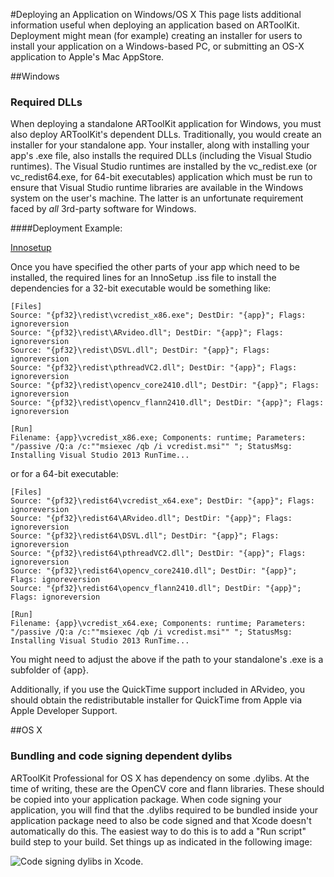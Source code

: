 #Deploying an Application on Windows/OS X
This page lists additional information useful when deploying an application based on ARToolKit. Deployment might mean (for
example) creating an installer for users to install your application on a Windows-based PC, or submitting an OS-X application to Apple's Mac AppStore.

##Windows

### Required DLLs
When deploying a standalone ARToolKit application for Windows, you must also deploy ARToolKit's dependent DLLs. Traditionally, you would create an installer for your standalone app. Your installer, along with installing your app's .exe file, also installs the required DLLs (including the Visual Studio runtimes). The Visual Studio runtimes are installed by the vc_redist.exe (or vc_redist64.exe, for 64-bit executables) application which must be run to ensure that Visual Studio runtime libraries are available in the Windows system on the user's machine. The latter is an unfortunate requirement faced by *all* 3rd-party software for Windows.

####Deployment Example:

[Innosetup][innosetup]

Once you have specified the other parts of your app which need to be installed, the required lines for an InnoSetup .iss file to install the dependencies for a 32-bit executable would be something like:

    [Files]
    Source: "{pf32}\redist\vcredist_x86.exe"; DestDir: "{app}"; Flags: ignoreversion
    Source: "{pf32}\redist\ARvideo.dll"; DestDir: "{app}"; Flags: ignoreversion
    Source: "{pf32}\redist\DSVL.dll"; DestDir: "{app}"; Flags: ignoreversion
    Source: "{pf32}\redist\pthreadVC2.dll"; DestDir: "{app}"; Flags: ignoreversion
    Source: "{pf32}\redist\opencv_core2410.dll"; DestDir: "{app}"; Flags: ignoreversion
    Source: "{pf32}\redist\opencv_flann2410.dll"; DestDir: "{app}"; Flags: ignoreversion

    [Run]
    Filename: {app}\vcredist_x86.exe; Components: runtime; Parameters: "/passive /Q:a /c:""msiexec /qb /i vcredist.msi"" "; StatusMsg: Installing Visual Studio 2013 RunTime...

or for a 64-bit executable:

    [Files]
    Source: "{pf32}\redist64\vcredist_x64.exe"; DestDir: "{app}"; Flags: ignoreversion
    Source: "{pf32}\redist64\ARvideo.dll"; DestDir: "{app}"; Flags: ignoreversion
    Source: "{pf32}\redist64\DSVL.dll"; DestDir: "{app}"; Flags: ignoreversion
    Source: "{pf32}\redist64\pthreadVC2.dll"; DestDir: "{app}"; Flags: ignoreversion
    Source: "{pf32}\redist64\opencv_core2410.dll"; DestDir: "{app}"; Flags: ignoreversion
    Source: "{pf32}\redist64\opencv_flann2410.dll"; DestDir: "{app}"; Flags: ignoreversion

    [Run]
    Filename: {app}\vcredist_x64.exe; Components: runtime; Parameters: "/passive /Q:a /c:""msiexec /qb /i vcredist.msi"" "; StatusMsg: Installing Visual Studio 2013 RunTime...

You might need to adjust the above if the path to your standalone's .exe is a subfolder of {app}.

Additionally, if you use the QuickTime support included in ARvideo, you should obtain the redistributable installer for QuickTime from Apple via Apple Developer Support.

##OS X

### Bundling and code signing dependent dylibs
ARToolKit Professional for OS X has dependency on some .dylibs. At the time of writing, these are the OpenCV core and flann libraries. These should be copied into your application package. When code signing your application, you will find that the .dylibs required to be bundled inside your application package need to also be code signed and that Xcode doesn't automatically do this. The easiest way to do this is to add a "Run script" build step to your build. Set things up as indicated in the following image:

![Code signing dylibs in Xcode.][dylibs]

[innosetup]: http://www.jrsoftware.org/isinfo.php
[dylibs]: :artoolkit_xcode_code_sign_dylibs.png
